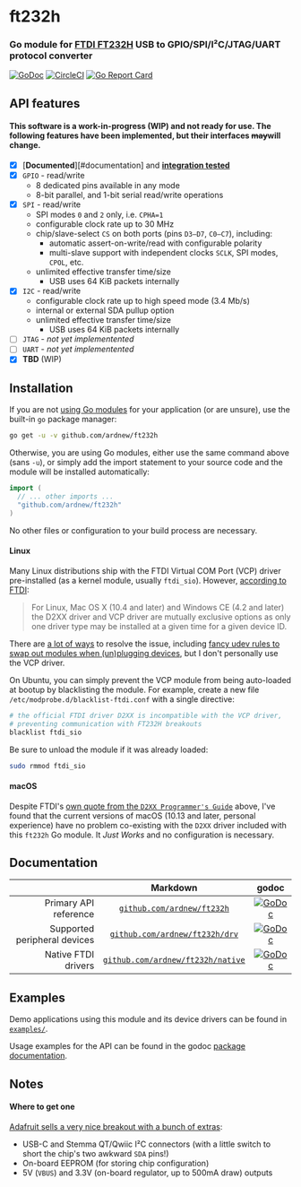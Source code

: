 [docimg]:https://godoc.org/github.com/ardnew/ft232h?status.svg
[docurl]:https://godoc.org/github.com/ardnew/ft232h
[drvimg]:https://godoc.org/github.com/ardnew/ft232h/drv?status.svg
[drvurl]:https://godoc.org/github.com/ardnew/ft232h/drv
[ntvimg]:https://godoc.org/github.com/ardnew/ft232h/native?status.svg
[ntvurl]:https://godoc.org/github.com/ardnew/ft232h/native
[cciimg]:https://circleci.com/gh/ardnew/ft232h.svg?style=shield
[cciurl]:https://circleci.com/gh/ardnew/ft232h
[repimg]:https://goreportcard.com/badge/github.com/ardnew/ft232h
[repurl]:https://goreportcard.com/report/github.com/ardnew/ft232h

# ft232h
### Go module for [FTDI FT232H](https://www.ftdichip.com/Products/ICs/FT232H.htm) USB to GPIO/SPI/I²C/JTAG/UART protocol converter

[![GoDoc][docimg]][docurl] [![CircleCI][cciimg]][cciurl] [![Go Report Card][repimg]][repurl]

## API features
#### This software is a work-in-progress (WIP) and not ready for use. The following features have been implemented, but their interfaces ~~may~~**will** change.
- [x] [**Documented**][#documentation] and [**integration tested**][cciurl]
- [x] `GPIO` - read/write
   - 8 dedicated pins available in any mode
   - 8-bit parallel, and 1-bit serial read/write operations
- [x] `SPI` - read/write
   - SPI modes `0` and `2` only, i.e. `CPHA=1`
   - configurable clock rate up to 30 MHz
   - chip/slave-select `CS` on both ports (pins `D3—D7`, `C0—C7`), including:
     - automatic assert-on-write/read with configurable polarity
     - multi-slave support with independent clocks `SCLK`, SPI modes, `CPOL`, etc.
   - unlimited effective transfer time/size
     - USB uses 64 KiB packets internally
- [x] `I2C` - read/write
   - configurable clock rate up to high speed mode (3.4 Mb/s)
   - internal or external SDA pullup option
   - unlimited effective transfer time/size
     - USB uses 64 KiB packets internally
- [ ] `JTAG` - _not yet implementented_
- [ ] `UART` - _not yet implementented_
- [x] **TBD** (WIP)

## Installation
If you are not [using Go modules](https://blog.golang.org/using-go-modules) for your application (or are unsure), use the built-in `go` package manager:
```sh
go get -u -v github.com/ardnew/ft232h
```
Otherwise, you are using Go modules, either use the same command above (sans `-u`), or simply add the import statement to your source code and the module will be installed automatically:
```go
import (
  // ... other imports ...
  "github.com/ardnew/ft232h"
)
```
No other files or configuration to your build process are necessary.

#### Linux
Many Linux distributions ship with the FTDI Virtual COM Port (VCP) driver pre-installed (as a kernel module, usually `ftdi_sio`). However, [according to FTDI](http://www.ftdichip.com/Support/Documents/ProgramGuides/D2XX_Programmer's_Guide(FT_000071).pdf):
> For Linux, Mac OS X (10.4 and later) and Windows CE (4.2
> and later) the D2XX driver and VCP driver are mutually
> exclusive options as only one driver type may be installed
> at a given time for a given device ID.

There are [a lot of ways](https://www.google.com/search?q=d2xx+ftdi_sio) to resolve the issue, including [fancy udev rules to swap out modules when (un)plugging devices](https://stackoverflow.com/a/43514662/1054397), but I don't personally use the VCP driver.

On Ubuntu, you can simply prevent the VCP module from being auto-loaded at bootup by blacklisting the module. For example, create a new file `/etc/modprobe.d/blacklist-ftdi.conf` with a single directive:
```sh
# the official FTDI driver D2XX is incompatible with the VCP driver,
# preventing communication with FT232H breakouts
blacklist ftdi_sio
```
Be sure to unload the module if it was already loaded:
```sh
sudo rmmod ftdi_sio
```

#### macOS
Despite FTDI's [own quote from the `D2XX Programmer's Guide`](http://www.ftdichip.com/Support/Documents/ProgramGuides/D2XX_Programmer's_Guide(FT_000071).pdf) above, I've found that the current versions of macOS (10.13 and later, personal experience) have no problem co-existing with the `D2XX` driver included with this `ft232h` Go module. It _Just Works_ and no configuration is necessary.

## Documentation
|                            |                           Markdown                           |          godoc           |
|---------------------------:|:------------------------------------------------------------:|:------------------------:|
|       Primary API reference|[`github.com/ardnew/ft232h`](https://github.com/ardnew/ft232h)|[![GoDoc][docimg]][docurl]|
|Supported peripheral devices|           [`github.com/ardnew/ft232h/drv`](drv)              |[![GoDoc][drvimg]][drvurl]|
|         Native FTDI drivers|        [`github.com/ardnew/ft232h/native`](native)           |[![GoDoc][ntvimg]][ntvurl]|

## Examples

Demo applications using this module and its device drivers can be found in [`examples/`](examples).

Usage examples for the API can be found in the godoc [package documentation][docurl].

## Notes

#### Where to get one
[Adafruit sells a very nice breakout with a bunch of extras](https://www.adafruit.com/product/2264):
- USB-C and Stemma QT/Qwiic I²C connectors (with a little switch to short the chip's two awkward `SDA` pins!)
- On-board EEPROM (for storing chip configuration)
- 5V (`VBUS`) and 3.3V (on-board regulator, up to 500mA draw) outputs
